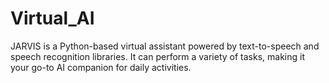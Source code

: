 # Virtual_AI
JARVIS is a Python-based virtual assistant powered by text-to-speech and speech recognition libraries. It can perform a variety of tasks, making it your go-to AI companion for daily activities.
